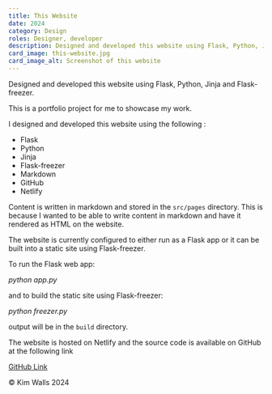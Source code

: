 ```yaml
---
title: This Website
date: 2024
category: Design
roles: Designer, developer
description: Designed and developed this website using Flask, Python, Jinja and Flask-freezer.
card_image: this-website.jpg
card_image_alt: Screenshot of this website
---
```



Designed and developed this website using Flask, Python, Jinja and Flask-freezer.


This is a portfolio project for me to showcase my work. 

I designed and developed this website using the following :

<ul>
<li> Flask </li>
<li> Python </li>
<li> Jinja </li>
<li> Flask-freezer </li>
<li> Markdown </li>
<li> GitHub </li>
<li> Netlify </li>
</ul>

Content is written in markdown and stored in the `src/pages` directory.
This is because I wanted to be able to write content in markdown and have it rendered as HTML on the website.

The website is currently configured to either run as a Flask app or 
it can be built into a static site using Flask-freezer.

To run the Flask web app:

<em>
python app.py
</em>

and to build the static site using Flask-freezer:

<em>
python freezer.py
</em>

output will be in the `build` directory.

The website is hosted on Netlify and the source code is available on GitHub at the following link


<a href="https://github.com/kim-walls/homepage">GitHub Link</a>

© Kim Walls 2024
